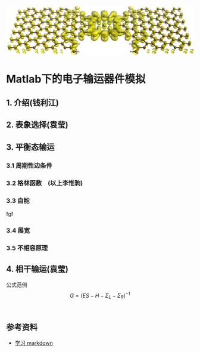 ![title_pic](2d_mol_junction.png)

# Matlab下的电子输运器件模拟

## 1. 介绍(钱利江)

## 2. 表象选择(袁莹)

## 3. 平衡态输运

###    3.1 周期性边条件
###    3.2 格林函数　(以上李惟驹)
###    3.3 自能
fgf
###    3.4 展宽
###    3.5 不相容原理

## 4. 相干输运(袁莹)


公式范例 
$$ G=(ES-H-\Sigma_L- \Sigma_R)^{-1} $$ 　　





## 参考资料

- [学习 markdown](https://guides.github.com/features/mastering-markdown/)
